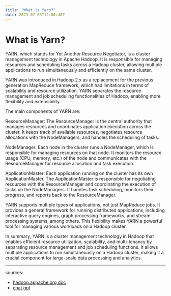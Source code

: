 ```yaml
---
title: "What is Yarn?"
date: 2023-07-03T12:00:48Z
---
```


# What is Yarn?

YARN, which stands for Yet Another Resource Negotiator, is a cluster management technology in Apache Hadoop. It is responsible for managing resources and scheduling tasks across a Hadoop cluster, allowing multiple applications to run simultaneously and efficiently on the same cluster.

YARN was introduced in Hadoop 2.x as a replacement for the previous generation MapReduce framework, which had limitations in terms of scalability and resource utilization. YARN separates the resource management and job scheduling functionalities of Hadoop, enabling more flexibility and extensibility.

The main components of YARN are:

ResourceManager: The ResourceManager is the central authority that manages resources and coordinates application execution across the cluster. It keeps track of available resources, negotiates resource allocations with the NodeManagers, and handles the scheduling of tasks.

NodeManager: Each node in the cluster runs a NodeManager, which is responsible for managing resources on that node. It monitors the resource usage (CPU, memory, etc.) of the node and communicates with the ResourceManager for resource allocation and task execution.

ApplicationMaster: Each application running on the cluster has its own ApplicationMaster. The ApplicationMaster is responsible for negotiating resources with the ResourceManager and coordinating the execution of tasks on the NodeManagers. It handles task scheduling, monitors their progress, and reports back to the ResourceManager.

YARN supports multiple types of applications, not just MapReduce jobs. It provides a general framework for running distributed applications, including interactive query engines, graph processing frameworks, and stream processing systems, among others. This flexibility makes YARN a powerful tool for managing various workloads on a Hadoop cluster.

In summary, YARN is a cluster management technology in Hadoop that enables efficient resource utilization, scalability, and multi-tenancy by separating resource management and job scheduling functions. It allows multiple applications to run simultaneously on a Hadoop cluster, making it a crucial component for large-scale data processing and analytics.

----

sources:
- [hadoop.appache.org doc]([https://docs.scala-lang.org/tour/annotations.html](https://hadoop.apache.org/docs/stable/hadoop-yarn/hadoop-yarn-site/YARN.html)https://hadoop.apache.org/docs/stable/hadoop-yarn/hadoop-yarn-site/YARN.html)
- [chat gpt]()
